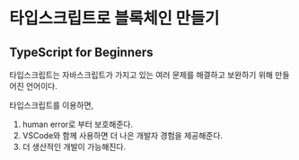 # 타입스크립트로 블록체인 만들기
## TypeScript for Beginners

타입스크립트는 자바스크립트가 가지고 있는 여러 문제를 해결하고 보완하기 위해 만들어진 언어이다.

타입스크립트를 이용하면,
1. human error로 부터 보호해준다.
2. VSCode와 함께 사용하면 더 나은 개발자 경험을 제공해준다.
3. 더 생산적인 개발이 가능해진다.



